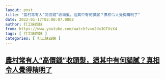 ```yaml
---
layout: post
title: "農村常有人“高價錢”收頭髮，這其中有何貓膩？真相令人覺得精明了"
date: 2022-01-17T02:00:07.000Z
author: 打工妹四妹
from: https://www.youtube.com/watch?v=o2dx3GTXsX4
tags: [ 打工妹四妹 ]
categories: [ 打工妹四妹 ]
---
```

<!--1642384807000-->
[農村常有人“高價錢”收頭髮，這其中有何貓膩？真相令人覺得精明了](https://www.youtube.com/watch?v=o2dx3GTXsX4)
------

<div>

</div>
